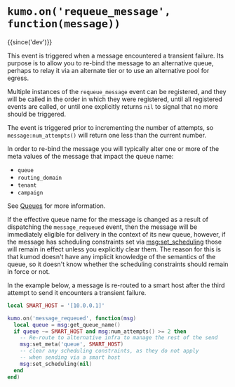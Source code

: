 # `kumo.on('requeue_message', function(message))`

{{since('dev')}}

This event is triggered when a message encountered a transient failure.
Its purpose is to allow you to re-bind the message to an alternative
queue, perhaps to relay it via an alternate tier or to use an alternative
pool for egress.

Multiple instances of the `requeue_message` event can be registered,
and they will be called in the order in which they were registered,
until all registered events are called, or until one explicitly
returns `nil` to signal that no more should be triggered.

The event is triggered prior to incrementing the number of attempts,
so `message:num_attempts()` will return one less than the current
number.

In order to re-bind the message you will typically alter one or more of the
meta values of the message that impact the queue name:

* `queue`
* `routing_domain`
* `tenant`
* `campaign`

See [Queues](../queues.md) for more information.

If the effective queue name for the message is changed as a result of
dispatching the `message_requeued` event, then the message will be immediately
eligible for delivery in the context of its new queue, however, if the message
has scheduling constraints set via
[msg:set_scheduling](../message/set_scheduling.md) those will remain in effect
unless you explicitly clear them.  The reason for this is that kumod doesn't
have any implicit knowledge of the semantics of the queue, so it doesn't know
whether the scheduling constraints should remain in force or not.

In the example below, a message is re-routed to a smart host after
the third attempt to send it encounters a transient failure.

```lua
local SMART_HOST = '[10.0.0.1]'

kumo.on('message_requeued', function(msg)
  local queue = msg:get_queue_name()
  if queue ~= SMART_HOST and msg:num_attempts() >= 2 then
    -- Re-route to alternative infra to manage the rest of the send
    msg:set_meta('queue', SMART_HOST)
    -- clear any scheduling constraints, as they do not apply
    -- when sending via a smart host
    msg:set_scheduling(nil)
  end
end)
```

